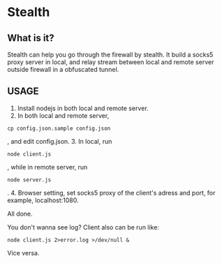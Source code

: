 Stealth
=======

What is it?
-----------

Stealth can help you go through the firewall by stealth. It build a socks5 proxy server in local, and relay stream between local and remote server outside firewall in a obfuscated tunnel.

USAGE
-----

1. Install nodejs in both local and remote server.
2. In both local and remote server,
```
cp config.json.sample config.json
```
, and edit config.json.
3. In local, run
```
node client.js
```
, while in remote server, run
```
node server.js
```
.
4. Browser setting, set socks5 proxy of the client's adress and port, for example, localhost:1080.

All done.

You don't wanna see log? Client also can be run like:
```
node client.js 2>error.log >/dev/null &
```
Vice versa.
